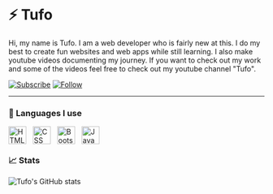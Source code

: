 # ⚡ Tufo

Hi, my name is Tufo. 
I am a web developer who is fairly new at this. I do my best to create fun
websites and web apps while still learning. I also make youtube videos documenting my journey.
If you want to check out my work and some of the videos feel free to check out my youtube channel<a style="text-decoration:none;" href="https://www.youtube.com/channel/UCcvan4b4UrAXDT3mPv5hbuw"> "Tufo"</a>. 

<p align="left">
      <a href="https://www.youtube.com/channel/UCcvan4b4UrAXDT3mPv5hbuw?sub_confirmation=1">
         <img alt="Subscribe" title="Subscribe to my YouTube channel" src="https://custom-icon-badges.demolab.com/youtube/channel/subscribers/UCcvan4b4UrAXDT3mPv5hbuw?color=%23E05D44&label=SUBSCRIBE&logo=video&logoColor=white&style=for-the-badge&labelColor=CE4630"/></a> 
      <a href="https://github.com/TufoT?tab=followers">
         <img alt="Follow" title="Follow me on Github" src="https://custom-icon-badges.demolab.com/github/followers/TufoT?color=236ad3&labelColor=1155ba&style=for-the-badge&logo=person-add&label=Follow&logoColor=white"/></a>
   </p>

---

### 📖 Languages I use

<img align="left" alt="HTML" width="35px" style="padding-right:10px;" src="https://cdn.jsdelivr.net/gh/devicons/devicon/icons/html5/html5-original-wordmark.svg">
<img align="left" alt="CSS" width="35px" style="padding-right:10px;" src="https://cdn.jsdelivr.net/gh/devicons/devicon/icons/css3/css3-original-wordmark.svg">    
<img align="left" alt="Bootstrap" width="35px" style="padding-right:10px;" src="https://cdn.jsdelivr.net/gh/devicons/devicon/icons/bootstrap/bootstrap-original.svg">
<img align="left" alt="JavaScript" width="35px" style="padding-right:10px;" src="https://cdn.jsdelivr.net/gh/devicons/devicon/icons/javascript/javascript-original.svg">  
<br />  
   
#         

### 📈 Stats

![Tufo's GitHub stats](https://github-readme-stats.vercel.app/api?username=TufoT&show_icons=true&theme=highcontrast)

